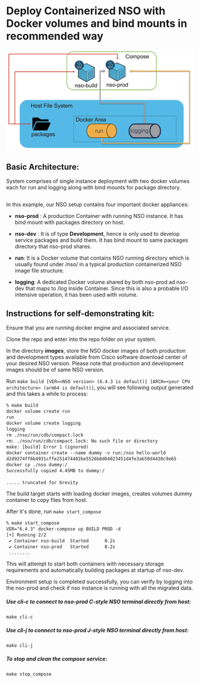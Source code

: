 # Deploy Containerized NSO with Docker volumes and bind mounts in recommended way

![alt Architecture](architecture.png)


## Basic Architecture:

System comprises of single instance deployment with two docker volumes each for run and logging along with bind mounts for package directory.


## 
In this example, our NSO setup contains four important docker appliances:
* **nso-prod** : A production Container with running NSO instance. It has bind mount with packages directory on host.

* **nso-dev** : It is of type **Development**, hence is only used to develop service packages and build them. It has bind mount to same packages directory that nso-prod shares.

* **run**: It is a Docker volume that contains NSO running directory which is usually found under /nso/ in a typical production containerized NSO image file structure.

* **logging**: A dedicated Docker volume shared by both nso-prod ad nso-dev that maps to /log inside Container. Since this is also a probable I/O intensive operation, it has been used with volume.

## Instructions for self-demonstrating kit:

Ensure that you are running docker engine and associated service.

Clone the repo and enter into the repo folder on your system.

In the directory ***images***, store the NSO docker images of both production and development types available from Cisco software download center of your desired NSO version. Please note that production and development images should be of same NSO version. 

Run ```make build [VER=<NSO version> (6.4.3 is default)] [ARCH=<your CPU architecture> (arm64 is default)]```, you will see following output generated and this takes a while to process:

```
% make build
docker volume create run
run
docker volume create logging
logging
rm ./nso/run/cdb/compact.lock
rm: ./nso/run/cdb/compact.lock: No such file or directory
make: [build] Error 1 (ignored)
docker container create --name dummy -v run:/nso hello-world
d2d9274ff6b4931cffe251474402be5526b8d04023451d4fe3ab50d4430c9e65
docker cp ./nso dummy:/
Successfully copied 4.45MB to dummy:/

..... truncated for brevity
```
The build target starts with loading docker images, creates volumes dummy container to copy files from host.

After it's done, run ```make start_compose```
```
% make start_compose
VER="6.4.3" docker-compose up BUILD PROD -d
[+] Running 2/2
 ✔ Container nso-build  Started      0.2s 
 ✔ Container nso-prod   Started      0.2s 
 ........
```
This will attempt to start both containers with necessary storage requirements and automatically building packages at startup of nso-dev.

Environment setup is completed successfully, you can verify by logging into the nso-prod and check if nso instance is running with all the migrated data.

##### Use cli-c to connect to nso-prod C-style NSO terminal directly from host:

```make cli-c```

##### Use cli-j to connect to nso-prod J-style NSO terminal directly from host:

```make cli-j```

##### To stop and clean the compose service:

```make stop_compose```


